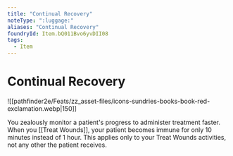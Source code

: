 ```yaml
---
title: "Continual Recovery"
noteType: ":luggage:"
aliases: "Continual Recovery"
foundryId: Item.bQ011Bvo6yvDII08
tags:
  - Item
---
```


# Continual Recovery
![[pathfinder2e/Feats/zz_asset-files/icons-sundries-books-book-red-exclamation.webp|150]]

You zealously monitor a patient's progress to administer treatment faster. When you [[Treat Wounds]], your patient becomes immune for only 10 minutes instead of 1 hour. This applies only to your Treat Wounds activities, not any other the patient receives.
